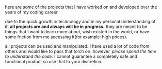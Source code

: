 here are some of the projects that I have worked on and developed over the years of my coding career.

due to the quick growth in technology and in my personal understanding of it, **all projects are and always will be in progress.** they are meant to be things that I want to learn more about, wish existed in the world, or have some friction from me accessing it(for example: high prices).

all projects can be used and manipulated. I have used a lot of code from others and would like to pass that torch on. however, *please spend the time to understand the code.* I cannot guarantee a completely safe and functional product so use that to your discretion. 